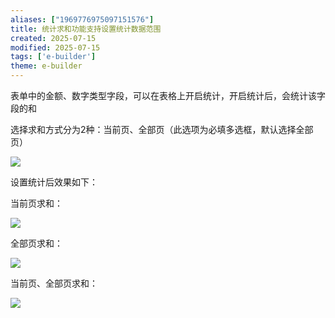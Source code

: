 ```yaml
---
aliases: ["1969776975097151576"]
title: 统计求和功能支持设置统计数据范围
created: 2025-07-15
modified: 2025-07-15
tags: ['e-builder']
theme: e-builder
---
```


表单中的金额、数字类型字段，可以在表格上开启统计，开启统计后，会统计该字段的和

选择求和方式分为2种：当前页、全部页（此选项为必填多选框，默认选择全部页）

![](c9678879661327d0d177b08bc4628080.jpg)

设置统计后效果如下：

当前页求和：

![](4a9c5f65cfead47d593b5842bc08bdb8.jpg)

全部页求和：

![](5c052fa1d474224b019e8055eca79753.jpg)

当前页、全部页求和：

![](82052cf2191325715128afd8f0c7fe49.jpg)
